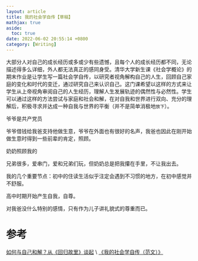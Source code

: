 ```yaml
---
layout: article
title: 我的社会学自传【草稿】
mathjax: true
aside:
  toc: true
date: 2022-06-02 20:55:14 +0800
category: [Writing]
---
```


大部分人对自己的成长经历或多或少有些遗憾，且每个人的成长经历都不同，无论描述得多么详细，外人都无法真正的感同身受。清华大学新生课《社会学概论》的期末作业是让学生写一篇社会学自传，以研究者视角解构自己的人生，回顾自己家庭的变化和时代的变迁，通过研究自己来认识自己。这门课希望以这样的方式来让学生从上帝视角审阅自己的人生经历，理解人生发展轨迹的偶然性与必然性。学生可以通过这样的方法尝试与家庭和社会和解，在对自我和世界进行双向、充分的理解后，积极寻求并达成一种自我与世界的平衡（并不是简单消极地`放下`）。

<!--more-->

爷爷是共产党员

爷爷借钱给我爸支持他做生意，爷爷在外面也有很好的名声，我爸也因此在刚开始做生意时得到一些前辈的肯定，照顾。

奶奶照顾我的

兄弟很多，爱串门，爱和兄弟们玩，但奶奶总是把我攥在手里，不让我出去。

我的几个重要节点：初中的住读生活似乎注定会遇到不习惯的地方，在初中感觉并不舒服。

高中时期开始产生自我，自尊。

对我爸没什么特别的感情，只有作为儿子讲礼貌式的尊重而已。

# 参考

[如何与自己和解？从《回归故里》谈起](https://www.bilibili.com/video/BV1ru41197Tg) \\
[《我的社会学自传（范文）》](https://www.bilibili.com/read/cv15218908)
